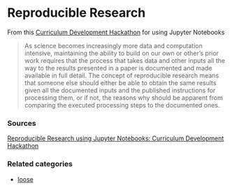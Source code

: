 # Reproducible Research

From this <a href="https://github.com/Reproducible-Science-Curriculum/RR-Jupyter-Hackathon-Jan-2017/blob/master/Call-for-participation.md">Curriculum Development Hackathon</a> for using Jupyter Notebooks<blockquote>As science becomes increasingly more data and computation intensive, maintaining the ability to build on our own or other’s prior work requires that the process that takes data and other inputs all the way to the results presented in a paper is documented and made available in full detail. The concept of reproducible research means that someone else should either be able to obtain the same results given all the documented inputs and the published instructions for processing them, or if not, the reasons why should be apparent from comparing the executed processing steps to the documented ones.</blockquote>


<h3>Sources</h3>

<a href="https://github.com/Reproducible-Science-Curriculum/RR-Jupyter-Hackathon-Jan-2017/blob/master/Call-for-participation.md">Reproducible Research using Jupyter Notebooks: Curriculum Development Hackathon</a>

### Related categories

- [loose](../loose)
